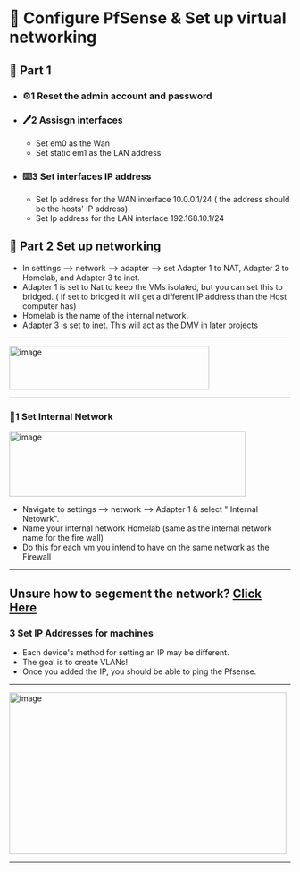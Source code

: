 # 🔐 Configure PfSense & Set up virtual networking 


## 📖 **Part 1**


- ### ⚙️1 Reset the admin account and password 
 
- ### 🖊2 Assisgn interfaces
    - Set em0 as the Wan 
    - Set static em1 as the LAN address 

- ### ⌨️3 Set interfaces IP address 
  - Set Ip address for the WAN interface 10.0.0.1/24 ( the address should be the hosts' IP address)
  - Set Ip address for the LAN interface 192.168.10.1/24

## 📡 **Part 2** Set up networking 
  - In settings --> network --> adapter --> set Adapter 1 to NAT, Adapter 2 to Homelab, and Adapter 3 to inet.
  - Adapter 1 is set to Nat to keep the VMs isolated, but you can set this to bridged. ( if set to bridged it will get a different IP address than the Host computer has) 
  - Homelab is the name of the internal network.
  - Adapter 3 is set to inet. This will act as the DMV in later projects
 ---
    
   <img width="358" height="78" alt="image" src="https://github.com/user-attachments/assets/ea112b83-03d8-4dfc-bdb6-0f3a1f4845ad" />
   
---
### 🧱1 Set Internal Network
<img width="423" height="117" alt="image" src="https://github.com/user-attachments/assets/508c7e47-539a-4930-a634-1752029e8fec" />


  - Navigate to settings --> network --> Adapter 1 & select " Internal Netowrk".
  - Name your internal network Homelab (same as the internal network name for the fire wall)
  - Do this for each vm you intend to have on the same network as the Firewall
---
## Unsure how to segement the network? [Click Here](/VLAN_IP_Address_Naming_Guide.md)

 ### 3 Set IP Addresses for machines 
 - Each device's method for setting an IP may be different.
 - The goal is to create VLANs!
 - Once you added the IP, you should be able to ping the Pfsense.
---
  <img width="496" height="289" alt="image" src="https://github.com/user-attachments/assets/445badc9-41ff-4a01-baca-1ad1749dec49" />

---

